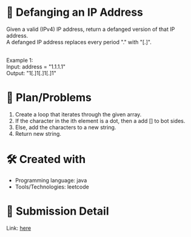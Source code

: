 
# 💼 Defanging an IP Address<a name="about-project"></a>
Given a valid (IPv4) IP address, return a defanged version of that IP address.
<br>
A defanged IP address replaces every period "." with "[.]".
<br><br>

Example 1:
<br>
Input: address = "1.1.1.1" <br>
Output: "1[.]1[.]1[.]1"

# 📜 Plan/Problems
1. Create a loop that iterates through the given array.
2. If the character in the ith element is a dot, then a add [] to bot sides.
3. Else, add the characters to a new string.
4. Return new string.

# 🛠 Created with
- Programming language: java
- Tools/Technologies: leetcode

# 💎 Submission Detail
Link: [here](https://leetcode.com/submissions/detail/1148391939/)

